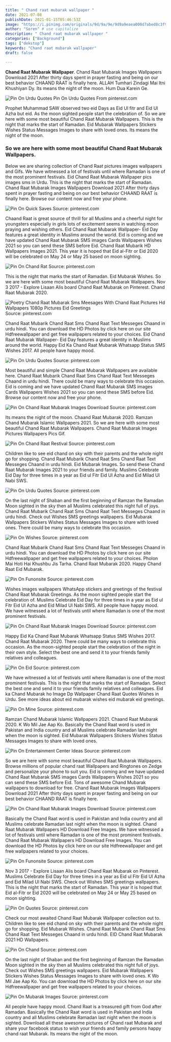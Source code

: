 ```yaml
---
title: " Chand raat mubarak wallpaper "
date: 2021-07-08
publishDate: 2021-01-15T05:46:53Z
image: "https://i.pinimg.com/originals/9d/9a/9e/9d9a9eaea000d7abed8c3f9f4d8e8d30.jpg"
author: "Soren" # use capitalize
description: " Chand raat mubarak wallpaper "
categories: ["Background"]
tags: ["dekstop"]
keywords: "Chand raat mubarak wallpaper"
draft: false

---
```



**Chand Raat Mubarak Wallpaper**. Chand Raat Mubarak Images Wallpapers Download 2021 After thirty days spent in prayer fasting and being on our best behavior CHAAND RAAT is finally here. ALLAH Tumhari Zindagi Mai Itni Khushiyan Dy. Its means the night of the moon. Hum Dua Karein Ge.

![Pin On Urdu Quotes](https://i.pinimg.com/originals/7d/ab/43/7dab43c396bff02c429a0e37b9e86fd2.png "Pin On Urdu Quotes")
Pin On Urdu Quotes From pinterest.com


Prophet Muhammad SAW observed two eid Days as Eid Ul fitr and Eid Ul Azha but eid. As the moon sighted people start the celebration of. So we are here with some most beautiful Chand Raat Mubarak Wallpapers. This is the night that marks the start of Ramadan. Eid Mubarak Wallpapers Stickers Wishes Status Messages Images to share with loved ones. Its means the night of the moon.

### So we are here with some most beautiful Chand Raat Mubarak Wallpapers.

Below we are sharing collection of Chand Raat pictures images wallpapers and Gifs. We have witnessed a lot of festivals until where Ramadan is one of the most prominent festivals. Eid Chand Raat Mubarak Wallpaper pics images sms in Urdu. This is the night that marks the start of Ramadan. Chand Raat Mubarak Images Wallpapers Download 2021 After thirty days spent in prayer fasting and being on our best behavior CHAAND RAAT is finally here. Browse our content now and free your phone.


![Pin On Quick Saves](https://i.pinimg.com/originals/a7/b4/43/a7b443af9ec746bfd21003ae015ebc9b.jpg "Pin On Quick Saves")
Source: pinterest.com

Chaand Raat is great source of thrill for all Muslims and a cheerful night for youngsters especially in girls lots of excitement seems in watching moon praying and wishing others. Eid Chand Raat Mubarak Wallpaper- Eid Day features a great identity in Muslims around the world. Eid is coming and we have updated Chand Raat Mubarak SMS images Cards Wallpapers Wishes 2021 so you can send these SMS before Eid. Chand Raat Mubarik HD Wallpapers Images 2021. This year it is hoped that Eid al-Fitr or Eid 2020 will be celebrated on May 24 or May 25 based on moon sighting.

![Pin On Chand Rat](https://i.pinimg.com/originals/82/da/fa/82dafa351d776e2c3f636a1c07170101.jpg "Pin On Chand Rat")
Source: pinterest.com

This is the night that marks the start of Ramadan. Eid Mubarak Wishes. So we are here with some most beautiful Chand Raat Mubarak Wallpapers. Nov 3 2017 - Explore Lisaan Alis board Chand Raat Mubarak on Pinterest. Chand Raat Mubarak 2020.

![Poetry Chand Raat Mubarak Sms Meesages With Chand Raat Pictures Hd Wallpapers 1080p Pictures Eid Greetings](https://i.pinimg.com/originals/41/e7/36/41e736673de3db5b713939e225f61683.jpg "Poetry Chand Raat Mubarak Sms Meesages With Chand Raat Pictures Hd Wallpapers 1080p Pictures Eid Greetings")
Source: pinterest.com

Chand Raat Mubarik Chand Raat Sms Chand Raat Text Messeges Chaand in urdu hindi. You can download the HD Photos by click here on our site Hdfreewallpaper and get free wallpapers related to your choices. Eid Chand Raat Mubarak Wallpaper- Eid Day features a great identity in Muslims around the world. Happy Eid Ka Chand Raat Mubarak Whatsapp Status SMS Wishes 2017. All people have happy mood.

![Pin On Urdu Quotes](https://i.pinimg.com/originals/3b/da/e0/3bdae0b84c8638a780d7584262850e91.png "Pin On Urdu Quotes")
Source: pinterest.com

Most beautiful and simple Chand Raat Mubarak Wallpapers are available here. Chand Raat Mubarik Chand Raat Sms Chand Raat Text Messeges Chaand in urdu hindi. There could be many ways to celebrate this occasion. Eid is coming and we have updated Chand Raat Mubarak SMS images Cards Wallpapers Wishes 2021 so you can send these SMS before Eid. Browse our content now and free your phone.

![Pin On Chand Raat Mubarak Images Download](https://i.pinimg.com/736x/27/0b/33/270b334481fc5e240879ace9c90872fa.jpg "Pin On Chand Raat Mubarak Images Download")
Source: pinterest.com

Its means the night of the moon. Chaand Raat Mubarak 2020. Ramzan Chand Mubarak Islamic Wallpapers 2021. So we are here with some most beautiful Chand Raat Mubarak Wallpapers. Chand Raat Mubarak Images Pictures Wallpapers Pics Gif.

![Pin On Chand Raat Restival](https://i.pinimg.com/originals/38/41/dd/3841ddff77e917859dc28d268e3f8eee.jpg "Pin On Chand Raat Restival")
Source: pinterest.com

Children like to see eid chand on sky with their parents and the whole night go for shopping. Chand Raat Mubarik Chand Raat Sms Chand Raat Text Messeges Chaand in urdu hindi. Eid Mubarak Images. So send these Chand Raat Mubarak Images 2021 to your friends and family. Muslims Celebrate Eid Day for three times in a year as Eid ul Fitr Eid Ul Azha and Eid Milad Ul Nabi SWS.

![Pin On Urdu Quotes](https://i.pinimg.com/originals/7d/ab/43/7dab43c396bff02c429a0e37b9e86fd2.png "Pin On Urdu Quotes")
Source: pinterest.com

On the last night of Shaban and the first beginning of Ramzan the Ramadan Moon sighted in the sky then all Muslims celebrated this night full of joys. Chand Raat Mubarik Chand Raat Sms Chand Raat Text Messeges Chaand in urdu hindi. Check out Wishes SMS greetings wallpapers. Eid Mubarak Wallpapers Stickers Wishes Status Messages Images to share with loved ones. There could be many ways to celebrate this occasion.

![Pin On Wishes](https://i.pinimg.com/474x/99/09/7d/99097d569eb6c79552b217dbe2dca63d.jpg "Pin On Wishes")
Source: pinterest.com

Chand Raat Mubarik Chand Raat Sms Chand Raat Text Messeges Chaand in urdu hindi. You can download the HD Photos by click here on our site Hdfreewallpaper and get free wallpapers related to your choices. Pholon Mai Hoti Hai Khushbu Jis Tarha. Chand Raat Mubarak 2020. Happy Chand Raat Eid Mubarak.

![Pin On Funonsite](https://i.pinimg.com/474x/60/99/ea/6099ea975a37764161b6999aea352b74.jpg "Pin On Funonsite")
Source: pinterest.com

Wishes images wallpapers WhatsApp stickers and greetings of the festival Chand Raat Mubarak Greetings. As the moon sighted people start the celebration of. Muslims Celebrate Eid Day for three times in a year as Eid ul Fitr Eid Ul Azha and Eid Milad Ul Nabi SWS. All people have happy mood. We have witnessed a lot of festivals until where Ramadan is one of the most prominent festivals.

![Pin On Chand Raat Mubarak Images Download](https://i.pinimg.com/736x/32/f0/05/32f005f3ff3a47756bef52beed85a913.jpg "Pin On Chand Raat Mubarak Images Download")
Source: pinterest.com

Happy Eid Ka Chand Raat Mubarak Whatsapp Status SMS Wishes 2017. Chand Raat Mubarak 2020. There could be many ways to celebrate this occasion. As the moon-sighted people start the celebration of the night in their own style. Select the best one and send it to your friends family relatives and colleagues.

![Pin On Eid](https://i.pinimg.com/564x/48/01/e1/4801e1484aa22a0cd31300e53c4d6ab1.jpg "Pin On Eid")
Source: pinterest.com

We have witnessed a lot of festivals until where Ramadan is one of the most prominent festivals. This is the night that marks the start of Ramadan. Select the best one and send it to your friends family relatives and colleagues. Eid ka Chand Mubarak ho Image Dp Wallpaper Chand Raat Quotes Wishes in Urdu. See more ideas about eid mubarak wishes eid mubarak eid greetings.

![Pin On Mine](https://i.pinimg.com/originals/99/3b/68/993b68cc8865ed823acb5061ba7c4574.png "Pin On Mine")
Source: pinterest.com

Ramzan Chand Mubarak Islamic Wallpapers 2021. Chaand Raat Mubarak 2020. K Wo Mil Jae Aap Ko. Basically the Chand Raat word is used in Pakistan and India country and all Muslims celebrate Ramadan last night when the moon is sighted. Eid Mubarak Wallpapers Stickers Wishes Status Messages Images to share with loved ones.

![Pin On Entertainment Center Ideas](https://i.pinimg.com/originals/ff/fa/95/fffa95d9da2c157d4704ce926a3cb478.png "Pin On Entertainment Center Ideas")
Source: pinterest.com

So we are here with some most beautiful Chand Raat Mubarak Wallpapers. Browse millions of popular chand raat Wallpapers and Ringtones on Zedge and personalize your phone to suit you. Eid is coming and we have updated Chand Raat Mubarak SMS images Cards Wallpapers Wishes 2021 so you can send these SMS before Eid. Tons of awesome Chand Mubarak wallpapers to download for free. Chand Raat Mubarak Images Wallpapers Download 2021 After thirty days spent in prayer fasting and being on our best behavior CHAAND RAAT is finally here.

![Pin On Chand Raat Mubarak Images Download](https://i.pinimg.com/736x/bc/aa/2e/bcaa2e3f5b72ca90c10087b658ebcc55.jpg "Pin On Chand Raat Mubarak Images Download")
Source: pinterest.com

Basically the Chand Raat word is used in Pakistan and India country and all Muslims celebrate Ramadan last night when the moon is sighted. Chand Raat Mubarak Wallpapers HD Download Free Images. We have witnessed a lot of festivals until where Ramadan is one of the most prominent festivals. Chand Raat Mubarak Wallpapers HD Download Free Images. You can download the HD Photos by click here on our site Hdfreewallpaper and get free wallpapers related to your choices.

![Pin On Funonsite](https://i.pinimg.com/474x/af/bd/7f/afbd7f16f41b2cc925df9265b14ae330.jpg "Pin On Funonsite")
Source: pinterest.com

Nov 3 2017 - Explore Lisaan Alis board Chand Raat Mubarak on Pinterest. Muslims Celebrate Eid Day for three times in a year as Eid ul Fitr Eid Ul Azha and Eid Milad Ul Nabi SWS. Check out Wishes SMS greetings wallpapers. This is the night that marks the start of Ramadan. This year it is hoped that Eid al-Fitr or Eid 2020 will be celebrated on May 24 or May 25 based on moon sighting.

![Pin On Quotes](https://i.pinimg.com/originals/3e/cc/ac/3eccac7b051b79dd780afa2d8ef3a49d.jpg "Pin On Quotes")
Source: pinterest.com

Check our most awaited Chand Raat Mubarak Wallpaper collection out to. Children like to see eid chand on sky with their parents and the whole night go for shopping. Eid Mubarak Wishes. Chand Raat Mubarik Chand Raat Sms Chand Raat Text Messeges Chaand in urdu hindi. EID Chand Raat Mubarak 2021 HD Wallpapers.

![Pin On Chand](https://i.pinimg.com/originals/76/79/6a/76796a7cfbc4e0dea91b414863d66f1b.jpg "Pin On Chand")
Source: pinterest.com

On the last night of Shaban and the first beginning of Ramzan the Ramadan Moon sighted in the sky then all Muslims celebrated this night full of joys. Check out Wishes SMS greetings wallpapers. Eid Mubarak Wallpapers Stickers Wishes Status Messages Images to share with loved ones. K Wo Mil Jae Aap Ko. You can download the HD Photos by click here on our site Hdfreewallpaper and get free wallpapers related to your choices.

![Pin On Mubarak Images](https://i.pinimg.com/originals/9d/9a/9e/9d9a9eaea000d7abed8c3f9f4d8e8d30.jpg "Pin On Mubarak Images")
Source: pinterest.com

All people have happy mood. Chand Raat is a treasured gift from God after Ramadan. Basically the Chand Raat word is used in Pakistan and India country and all Muslims celebrate Ramadan last night when the moon is sighted. Download all these awesome pictures of Chand raat Mubarak and share your facebook status to wish your friends and family persons happy chand raat Mubarak. Its means the night of the moon.

